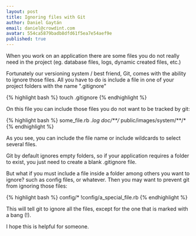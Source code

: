 ```yaml
---
layout: post
title: Ignoring files with Git
author: Daniel Gaytán
email: daniel@crowdint.com
avatar: 554ca5879badb8dfd61f5ea7e54aef9e
published: true
---
```


When you work on an application there are some files you do not really need in the project (eg. database files, logs, dynamic created files, etc.)

Fortunately our versioning system / best friend, Git, comes with the ability to ignore those files. All you have to do is include a file in one of your project folders with the name ".gitignore"

{% highlight bash %}
touch .gitignore
{% endhighlight %}

On this file you can include those files you do not want to be tracked by git:

{% highlight bash %}
some_file.rb
*.log
doc/**/*
public/images/system/**/*
{% endhighlight %}

As you see, you can include the file name or include wildcards to select several files.

Git by default ignores empty folders, so if your application requires a folder to exist, you just need to create a blank .gitignore file.

But what if you must include a file inside a folder among others you want to ignore? such as config files, or whatever. Then you may want to prevent git from ignoring those files:

{% highlight bash %}
config/*
!config/a_special_file.rb
{% endhighlight %}

This will tell git to ignore all the files, except for the one that is marked with a bang (!).

I hope this is helpful for someone.

